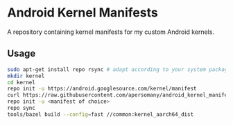 # Android Kernel Manifests

A repository containing kernel manifests for my custom Android kernels.

## Usage

```bash
sudo apt-get install repo rsync # adapt according to your system package manager
mkdir kernel
cd kernel
repo init -u https://android.googlesource.com/kernel/manifest
curl https://raw.githubusercontent.com/apersomany/android_kernel_manifests/refs/heads/main/<manifest of choice> -o .repo/manifests/<manifest of choice>
repo init -u <manifest of choice>
repo sync
tools/bazel build --config=fast //common:kernel_aarch64_dist
```
